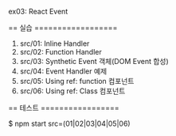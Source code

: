 ex03: React Event

== 실습 ==================

1. src/01: Inline Handler
2. src/02: Function Handler
3. src/03: Synthetic Event 객체(DOM Event 합성)
4. src/04: Event Handler 예제
5. src/05: Using ref: function 컴포넌트
6. src/06: Using ref: Class 컴포넌트

== 테스트 =================

$ npm start src=(01|02|03|04|05|06)

